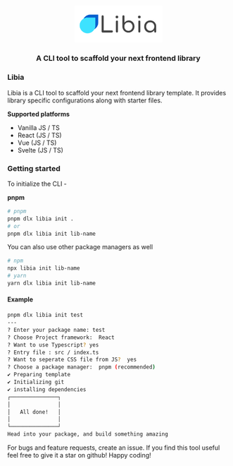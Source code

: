 <p align="center">
  <img src="./static/logo.svg" alt="Libia" style="height: auto; width:200px;" />
</p>

<h3 align="center">A CLI tool to scaffold your next frontend library</h3>

### Libia

Libia is a CLI tool to scaffold your next frontend library template. It provides library specific configurations along with starter files.

**Supported platforms**

- Vanilla JS / TS
- React (JS / TS)
- Vue (JS / TS)
- Svelte (JS / TS)

### Getting started

To initialize the CLI -

**pnpm**

```bash
# pnpm
pnpm dlx libia init .
# or
pnpm dlx libia init lib-name

```

You can also use other package managers as well

```bash
# npm
npx libia init lib-name
# yarn
yarn dlx libia init lib-name
```

#### Example

```bash
pnpm dlx libia init test
---
? Enter your package name: test
? Choose Project framework:  React
? Want to use Typescript? yes
? Entry file : src / index.ts
? Want to seperate CSS file from JS?  yes
? Choose a package manager:  pnpm (recommended)
✔ Preparing template
✔ Initializing git
✔ installing dependencies
┌───────────────┐
│               │
│   All done!   │
│               │
└───────────────┘
Head into your package, and build something amazing
```

For bugs and feature requests, create an issue. If you find this tool useful feel free to give it a star on github! Happy coding!
